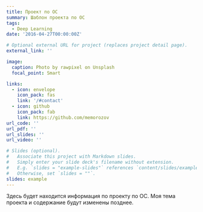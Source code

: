 ```yaml
---
title: Проект по ОС
summary: Шаблон проекта по ОС
tags:
  - Deep Learning
date: '2016-04-27T00:00:00Z'

# Optional external URL for project (replaces project detail page).
external_link: ''

image:
  caption: Photo by rawpixel on Unsplash
  focal_point: Smart

links:
  - icon: envelope
    icon_pack: fas
    link: '/#contact'
  - icon: github
    icon_pack: fab
    link: https://github.com/memorozov
url_code: ''
url_pdf: ''
url_slides: ''
url_video: ''

# Slides (optional).
#   Associate this project with Markdown slides.
#   Simply enter your slide deck's filename without extension.
#   E.g. `slides = "example-slides"` references `content/slides/example-slides.md`.
#   Otherwise, set `slides = ""`.
slides: example
---
```


Здесь будет находится информация по проекту по ОС. Моя тема проекта и содержание будут изменены позднее.
